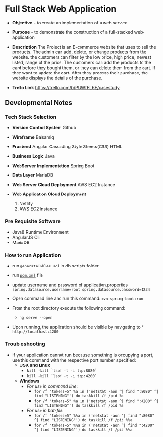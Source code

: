 # Full Stack Web Application

* **Objective** - to create an implementation of a web service
* **Purpose** - to demonstrate the construction of a full-stacked web-application

* **Description**
	The Project is an E-commerce website that uses to sell the products. The admin can add, delete, or change products from the website.  the customers can filter by the low price, high price, newest listed, range of the price. The customers can add the products to the card before they bought them, or they can delete them from the cart. If they want to update the cart.  After they process their purchase, the website displays the details of the purchase.
	
* **Trello Link**
    https://trello.com/b/PUWfFL6E/casestudy

## Developmental Notes

### Tech Stack Selection
  * **Version Control System**
    Github
    
  * **Wireframe**
    Balsamiq
    
  * **Frontend**
    Angular Cascading Style Sheets(CSS) HTML
    
  * **Business Logic**
    Java
    
  * **WebServer Implementation**
    Spring Boot
 
  * **Data Layer**
    MariaDB

  * **Web Server Cloud Deployment**
    AWS EC2 Instance
  
  * **Web Application Cloud Deployment**
    1. Netlify
    2. AWS EC2 Instance

### Pre Requisite Software
* Java8 Runtime Environment
* AngularJS Cli
* MariaDB
  
### How to run Application
* run `generateTables.sql` in db scripts folder
* run [`pom.xml`](./backend/case-study-ecommerce/pom.xml) file
* update username and password of application.properties
`spring.datasource.username=root
 spring.datasource.password=1234`
 
* Open command line and run this command:
    `mvn spring-boot:run`
* From the root directory execute the following command:
    * `ng serve --open`
* Upon running, the application should be visible by navigating to       * `http://localhost:4200`

### Troubleshooting
* If your application cannot run because something is occupying a port, use this command with the respective port number specified:
    * **OSX and Linux**
	    * ``kill -kill `lsof -t -i tcp:8080` ``
	    * ``kill -kill `lsof -t -i tcp:4200` ``
    * **Windows**
        * _For use in command line_:
            * `for /f "tokens=5" %a in ('netstat -aon ^| find ":8080" ^| find "LISTENING"') do taskkill /f /pid %a`
            * `for /f "tokens=5" %a in ('netstat -aon ^| find ":4200" ^| find "LISTENING"') do taskkill /f /pid %a`
        * _For use in bat-file_:
            * `for /f "tokens=5" %%a in ('netstat -aon ^| find ":8080" ^| find "LISTENING"') do taskkill /f /pid %%a`
            * `for /f "tokens=5" %%a in ('netstat -aon ^| find ":4200" ^| find "LISTENING"') do taskkill /f /pid %%a` 

